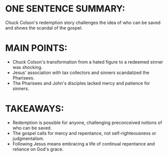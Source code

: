 # ONE SENTENCE SUMMARY:
Chuck Colson's redemption story challenges the idea of who can be saved and shows the scandal of the gospel.

# MAIN POINTS:
- Chuck Colson's transformation from a hated figure to a redeemed sinner was shocking.
- Jesus' association with tax collectors and sinners scandalized the Pharisees.
- The Pharisees and John's disciples lacked mercy and patience for sinners.

# TAKEAWAYS:
- Redemption is possible for anyone, challenging preconceived notions of who can be saved.
- The gospel calls for mercy and repentance, not self-righteousness or judgmentalism.
- Following Jesus means embracing a life of continual repentance and reliance on God's grace.